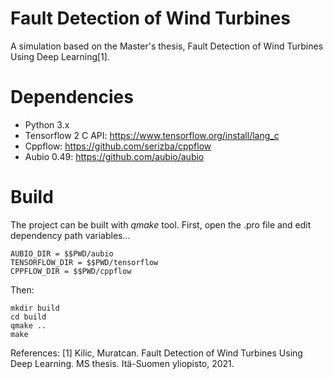 # Fault Detection of Wind Turbines
A simulation based on the Master's thesis, Fault Detection of Wind Turbines Using Deep Learning[1].

# Dependencies

- Python 3.x
- Tensorflow 2 C API: https://www.tensorflow.org/install/lang_c
- Cppflow: https://github.com/serizba/cppflow
- Aubio 0.49: https://github.com/aubio/aubio

# Build

The project can be built with *qmake* tool. First, open the .pro file and edit dependency path variables...

```
AUBIO_DIR = $$PWD/aubio
TENSORFLOW_DIR = $$PWD/tensorflow
CPPFLOW_DIR = $$PWD/cppflow

```

Then:

```
mkdir build
cd build
qmake ..
make
```

References:
[1] Kilic, Muratcan. Fault Detection of Wind Turbines Using Deep Learning. MS thesis. Itä-Suomen yliopisto, 2021.
